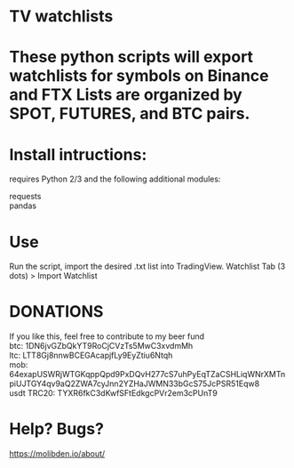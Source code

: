 # TV watchlists
These python scripts will export watchlists for symbols on Binance and FTX
Lists are organized by SPOT, FUTURES, and BTC pairs.
=======

# Install intructions:

requires Python 2/3 and the following additional modules:

requests<br/>
pandas<br/>


# Use
Run the script, import the desired .txt list into TradingView.
Watchlist Tab (3 dots) > Import Watchlist


# DONATIONS

If you like this, feel free to contribute to my beer fund<br/>
btc: 1DN6jvGZbQkYT9RoCjCVzTs5MwC3xvdmMh<br/>
ltc: LTT8Gj8nnwBCEGAcapjfLy9EyZtiu6Ntqh<br/>
mob: 64exapUSWRjWTGKqppQpd9PxDQvH277cS7uhPyEqTZaCSHLiqWNrXMTnpiUJTGY4qv9aQ2ZWA7cyJnn2YZHaJWMN33bGcS75JcPSR51Eqw8<br/>
usdt TRC20: TYXR6fkC3dKwfSFtEdkgcPVr2em3cPUnT9<br/>
# Help? Bugs?
https://molibden.io/about/
